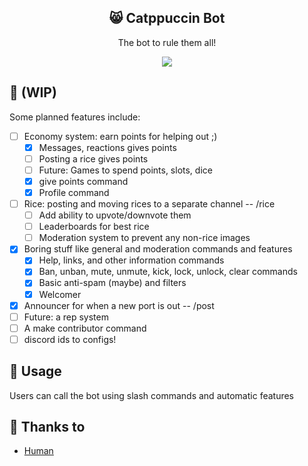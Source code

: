 <p align="center">
  <h2 align="center">😸 Catppuccin Bot</h2>
</p>

<p align="center">The bot to rule them all!</p>

<p align="center">
  <img src="https://raw.githubusercontent.com/catppuccin/catppuccin/dev/assets/misc/sample.png"/>
</p>

## 🔨 (WIP)

Some planned features include:

-   [ ] Economy system: earn points for helping out ;)
    -   [x] Messages, reactions gives points
    -   [ ] Posting a rice gives points
    -   [ ] Future: Games to spend points, slots, dice
    -   [x] give points command
    -   [x] Profile command
-   [ ] Rice: posting and moving rices to a separate channel  -- /rice 
    -   [ ] Add ability to upvote/downvote them
    -   [ ] Leaderboards for best rice
    -   [ ] Moderation system to prevent any non-rice images
-   [x] Boring stuff like general and moderation commands and features
    -   [x] Help, links, and other information commands
    -   [x] Ban, unban, mute, unmute, kick, lock, unlock, clear commands
    -   [x] Basic anti-spam (maybe) and filters
    -   [x] Welcomer
-   [x] Announcer for when a new port is out -- /post
-   [ ] Future: a rep system
-   [ ] A make contributor command
-   [ ] discord ids to configs!

## 📂 Usage

Users can call the bot using slash commands and automatic features

<!-- ## 🙋 FAQ

-   Q: **_"Where can I find the doc?"_**
    A: Run `:help theme` -->

## 💝 Thanks to

-   [Human](https://github.com/catppuccin)
